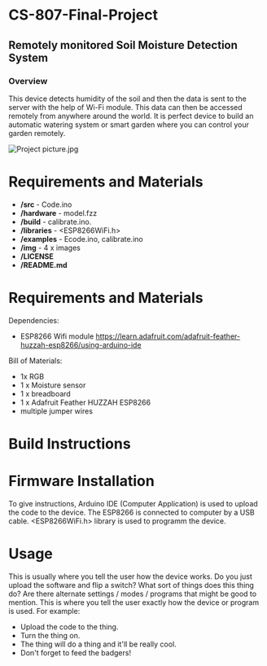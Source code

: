 # CS-807-Final-Project

## Remotely monitored Soil Moisture Detection System

### Overview

This device detects humidity of the soil and then the data is sent to the server with the help of Wi-Fi module.
This data can then be accessed remotely from anywhere around the world.
It is perfect device to build an automatic watering system or smart garden where you can control your garden remotely.

![Project picture.jpg](https://github.com/vaiishali/CS-807-Final-Project/blob/master/img/Project%20picture.jpg)


Requirements and Materials
============

* **/src** - Code.ino
* **/hardware** - model.fzz
* **/build** - calibrate.ino.
* **/libraries** - <ESP8266WiFi.h>
* **/examples** - Ecode.ino, calibrate.ino 
* **/img** -  4 x images
* **/LICENSE** 
* **/README.md** 

Requirements and Materials
============

Dependencies:
* ESP8266 Wifi module https://learn.adafruit.com/adafruit-feather-huzzah-esp8266/using-arduino-ide

Bill of Materials:
* 1x RGB
* 1 x Moisture sensor
* 1 x breadboard
* 1 x  Adafruit Feather HUZZAH ESP8266
* multiple jumper wires

Build Instructions
==================




Firmware Installation
=====================

To give instructions, Arduino IDE (Computer Application) is used to upload the code to the device.
The ESP8266 is connected to computer by a USB cable. <ESP8266WiFi.h> library is used to programm the device.



Usage
=====
This is usually where you tell the user how the device works. Do you just upload the software and flip a switch? What sort of things does this thing do? Are there alternate settings / modes / programs that might be good to mention. This is where you tell the user exactly how the device or program is used. For example: 

* Upload the code to the thing. 
* Turn the thing on. 
* The thing will do a thing and it'll be really cool. 
* Don't forget to feed the badgers!



